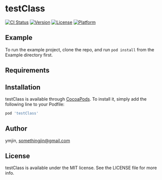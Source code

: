 # testClass

[![CI Status](https://img.shields.io/travis/ymjin/testClass.svg?style=flat)](https://travis-ci.org/ymjin/testClass)
[![Version](https://img.shields.io/cocoapods/v/testClass.svg?style=flat)](https://cocoapods.org/pods/testClass)
[![License](https://img.shields.io/cocoapods/l/testClass.svg?style=flat)](https://cocoapods.org/pods/testClass)
[![Platform](https://img.shields.io/cocoapods/p/testClass.svg?style=flat)](https://cocoapods.org/pods/testClass)

## Example

To run the example project, clone the repo, and run `pod install` from the Example directory first.

## Requirements

## Installation

testClass is available through [CocoaPods](https://cocoapods.org). To install
it, simply add the following line to your Podfile:

```ruby
pod 'testClass'
```

## Author

ymjin, somethingjin@gmail.com

## License

testClass is available under the MIT license. See the LICENSE file for more info.
